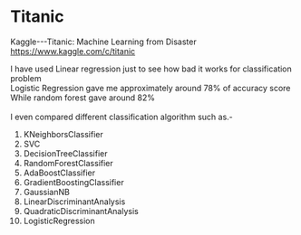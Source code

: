 # Titanic
Kaggle---Titanic: Machine Learning from Disaster   
https://www.kaggle.com/c/titanic



I have used Linear regression just to see how bad it works for classification problem<br/>
Logistic Regression gave me approximately around 78% of accuracy score<br/>
While random forest gave around 82%<br/><br/>
I even compared different classification algorithm such as.-<br/>
  1. KNeighborsClassifier<br/>
  2. SVC<br/>
  3. DecisionTreeClassifier<br/>
  4. RandomForestClassifier<br/>
  5. AdaBoostClassifier<br/>
  6. GradientBoostingClassifier<br/>
  7. GaussianNB<br/>
  8. LinearDiscriminantAnalysis<br/>
  9. QuadraticDiscriminantAnalysis<br/>
  10. LogisticRegression
